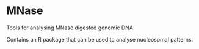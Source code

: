 # MNase
Tools for analysing MNase digested genomic DNA

Contains an R package that can be used to analyse nucleosomal patterns. 
